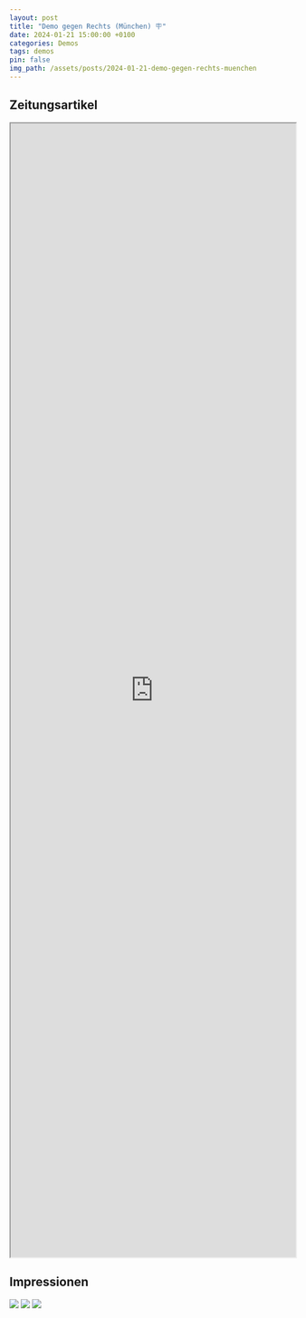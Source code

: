 ```yaml
---
layout: post
title: "Demo gegen Rechts (München) 🪧"
date: 2024-01-21 15:00:00 +0100
categories: Demos
tags: demos
pin: false
img_path: /assets/posts/2024-01-21-demo-gegen-rechts-muenchen
---
```


## Zeitungsartikel

<iframe src="https://www.br.de/nachrichten/bayern/faschismus-hat-hier-keinen-platz-so-war-die-demo-in-muenchen,U210qBb" style="width:100%; height: 50vh"></iframe>
<https://www.br.de/nachrichten/bayern/faschismus-hat-hier-keinen-platz-so-war-die-demo-in-muenchen,U210qBb>

## Impressionen
![](20240121_143742_defaced.png)
![](20240121_144835_defaced.png)
![](20240121_144908_defaced.png)

